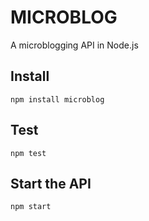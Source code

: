 MICROBLOG
=========

A microblogging API in Node.js

Install
------

	npm install microblog

Test
----

	npm test

Start the API
------------
	npm start
